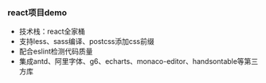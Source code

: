 ### **react项目demo**

- 技术栈：react全家桶
- 支持less、sass编译、postcss添加css前缀
- 配合eslint检测代码质量
- 集成antd、阿里字体、g6、echarts、monaco-editor、handsontable等第三方库
